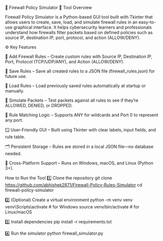 🧱 Firewall Policy Simulator
🧰 Tool Overview

Firewall Policy Simulator is a Python-based GUI tool built with Tkinter that allows users to create, save, load, and simulate firewall rules in an easy-to-use graphical interface.
It helps cybersecurity learners and professionals understand how firewalls filter packets based on defined policies such as source IP, destination IP, port, protocol, and action (ALLOW/DENY).

⚙️ Key Features

🧩 Add Firewall Rules – Create custom rules with Source IP, Destination IP, Port, Protocol (TCP/UDP/ANY), and Action (ALLOW/DENY).

💾 Save Rules – Save all created rules to a JSON file (firewall_rules.json) for future use.

📂 Load Rules – Load previously saved rules automatically at startup or manually.

🧮 Simulate Packets – Test packets against all rules to see if they’re ALLOWED, DENIED, or DROPPED.

🧱 Rule Matching Logic – Supports ANY for wildcards and Port 0 to represent any port.

🪟 User-Friendly GUI – Built using Tkinter with clear labels, input fields, and rule table.

🗂️ Persistent Storage – Rules are stored in a local JSON file—no database needed.

🚀 Cross-Platform Support – Runs on Windows, macOS, and Linux (Python 3+).

How to Run the Tool
1️⃣ Clone the repository
git clone https://github.com/abhishek2871/Firewall-Policy-Rules-Simulator
cd firewall-policy-simulator

2️⃣ (Optional) Create a virtual environment
python -m venv venv
venv\Scripts\activate  # for Windows
source venv/bin/activate  # for Linux/macOS

3️⃣ Install dependencies
pip install -r requirements.txt

4️⃣ Run the simulator
python firewall_simulator.py
